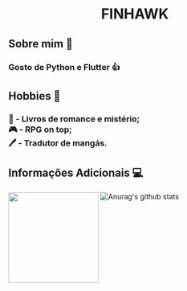 <h1 align="center">FINHAWK</h1>

<h2>Sobre mim 📑</h2>
<h3> Gosto de Python e Flutter 👍</h3>

<h2>Hobbies 🎲</h2>
<h3>📘 - Livros de romance e mistério; </br>
🎮 - RPG on top; </br>
🖊️ - Tradutor de mangás.

<h2>Informações Adicionais 💻</h2>

![Anurag's github stats](https://github-readme-stats.vercel.app/api?username=F1NH4WK&theme=midnight-purple) <img align="left" height = '180px' src="https://github-readme-stats.vercel.app/api/top-langs/?username=F1NH4WK&theme=midnight-purple" />
